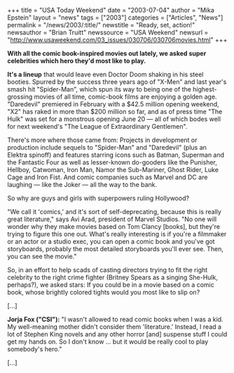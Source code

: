 +++
title = "USA Today Weekend"
date = "2003-07-04"
author = "Mika Epstein"
layout = "news"
tags = ["2003"]
categories = ["Articles", "News"]
permalink = "/news/2003/:title/"
newstitle = "Ready, set, action!"
newsauthor = "Brian Truitt"
newssource = "USA Weekend"
newsurl = "http://www.usaweekend.com/03_issues/030706/030706movies.html"
+++

**With all the comic book-inspired movies out lately, we asked super celebrities which hero they'd most like to play.**

**It's a lineup** that would leave even Doctor Doom shaking in his steel booties. Spurred by the success three years ago of "X-Men" and last year's smash hit "Spider-Man", which spun its way to being one of the highest-grossing movies of all time, comic-book films are enjoying a golden age. "Daredevil" premiered in February with a $42.5 million opening weekend, "X2" has raked in more than $200 million so far, and as of press time "The Hulk" was set for a monstrous opening June 20 &#8212; all of which bodes well for next weekend's "The League of Extraordinary Gentlemen". 

There's more where those came from: Projects in development or production include sequels to "Spider-Man" and "Daredevil" (plus an Elektra spinoff) and features starring icons such as Batman, Superman and the Fantastic Four as well as lesser-known do-gooders like the Punisher, Hellboy, Catwoman, Iron Man, Namor the Sub-Mariner, Ghost Rider, Luke Cage and Iron Fist. And comic companies such as Marvel and DC are laughing &#8212; like the Joker &#8212; all the way to the bank. 

So why are guys and girls with superpowers ruling Hollywood? 

"We call it 'comics,' and it's sort of self-deprecating, because this is really great literature," says Avi Arad, president of Marvel Studios. "No one will wonder why they make movies based on Tom Clancy [books], but they're trying to figure this one out. What's really interesting is if you're a filmmaker or an actor or a studio exec, you can open a comic book and you've got storyboards, probably the most detailed storyboards you'll ever see. Then, you can see the movie." 

So, in an effort to help scads of casting directors trying to fit the right celebrity to the right crime fighter (Britney Spears as a singing She-Hulk, perhaps?), we asked stars: If you could be in a movie based on a comic book, whose brightly colored tights would you most like to slip on? 

[...]

**Jorja Fox ("CSI"):** "I wasn't allowed to read comic books when I was a kid. My well-meaning mother didn't consider them 'literature.' Instead, I read a lot of Stephen King novels and any other horror [and] suspense stuff I could get my hands on. So I don't know ... but it would be really cool to play somebody's hero."

[...]

